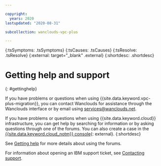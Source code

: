 ```yaml
---

copyright:
  years: 2020
lastupdated: "2020-08-31"

subcollection: wanclouds-vpc-plus

---
```


{:tsSymptoms: .tsSymptoms}
{:tsCauses: .tsCauses}
{:tsResolve: .tsResolve}
{:external: target="_blank" .external}
{:shortdesc: .shortdesc}

# Getting help and support
{: #gettinghelp}

If you have problems or questions when using {{site.data.keyword.vpc-plus-migration}}, you can contact Wanclouds for assistance through the Wanclouds interface or by email using [services@wanclouds.net](mailto:services@wanclouds.net).

If you have problems or questions when using {{site.data.keyword.cloud}} infrastructure, you can get help by searching for information or by asking questions through one of the forums. You can also create a case in the [{{site.data.keyword.cloud_notm}} console](https://cloud.ibm.com/unifiedsupport/supportcenter){: external}.
{:shortdesc}

See [Getting help](/docs/get-support?topic=get-support-using-avatar#using-avatar) for more details about using the forums.

For information about opening an IBM support ticket, see [Contacting support](/docs/get-support?topic=get-support-using-avatar).
